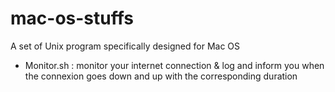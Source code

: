 # mac-os-stuffs
A set of Unix program specifically designed for Mac OS

- Monitor.sh : monitor your internet connection & log and inform you when the connexion goes down and up with the corresponding duration
